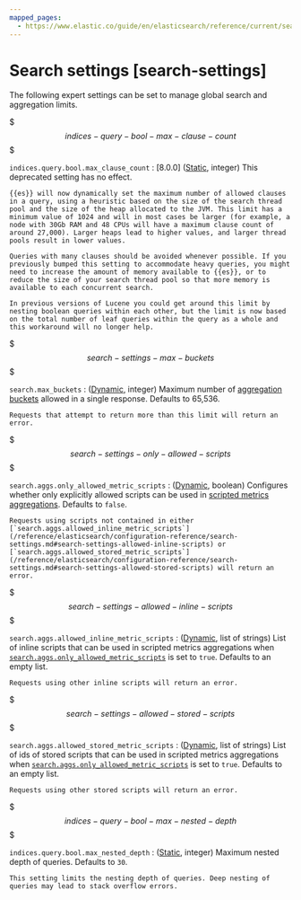 ```yaml
---
mapped_pages:
  - https://www.elastic.co/guide/en/elasticsearch/reference/current/search-settings.html
---
```


# Search settings [search-settings]

The following expert settings can be set to manage global search and aggregation limits.

$$$indices-query-bool-max-clause-count$$$

`indices.query.bool.max_clause_count`
:   [8.0.0] ([Static](docs-content://deploy-manage/deploy/self-managed/configure-elasticsearch.md#static-cluster-setting), integer) This deprecated setting has no effect.

    {{es}} will now dynamically set the maximum number of allowed clauses in a query, using a heuristic based on the size of the search thread pool and the size of the heap allocated to the JVM. This limit has a minimum value of 1024 and will in most cases be larger (for example, a node with 30Gb RAM and 48 CPUs will have a maximum clause count of around 27,000). Larger heaps lead to higher values, and larger thread pools result in lower values.

    Queries with many clauses should be avoided whenever possible. If you previously bumped this setting to accommodate heavy queries, you might need to increase the amount of memory available to {{es}}, or to reduce the size of your search thread pool so that more memory is available to each concurrent search.

    In previous versions of Lucene you could get around this limit by nesting boolean queries within each other, but the limit is now based on the total number of leaf queries within the query as a whole and this workaround will no longer help.


$$$search-settings-max-buckets$$$

`search.max_buckets`
:   ([Dynamic](https://www.elastic.co/docs/api/doc/elasticsearch/operation/operation-cluster-put-settings), integer) Maximum number of [aggregation buckets](/reference/data-analysis/aggregations/bucket.md) allowed in a single response. Defaults to 65,536.

    Requests that attempt to return more than this limit will return an error.


$$$search-settings-only-allowed-scripts$$$

`search.aggs.only_allowed_metric_scripts`
:   ([Dynamic](https://www.elastic.co/docs/api/doc/elasticsearch/operation/operation-cluster-put-settings), boolean) Configures whether only explicitly allowed scripts can be used in [scripted metrics aggregations](/reference/data-analysis/aggregations/search-aggregations-metrics-scripted-metric-aggregation.md). Defaults to `false`.

    Requests using scripts not contained in either [`search.aggs.allowed_inline_metric_scripts`](/reference/elasticsearch/configuration-reference/search-settings.md#search-settings-allowed-inline-scripts) or [`search.aggs.allowed_stored_metric_scripts`](/reference/elasticsearch/configuration-reference/search-settings.md#search-settings-allowed-stored-scripts) will return an error.


$$$search-settings-allowed-inline-scripts$$$

`search.aggs.allowed_inline_metric_scripts`
:   ([Dynamic](https://www.elastic.co/docs/api/doc/elasticsearch/operation/operation-cluster-put-settings), list of strings) List of inline scripts that can be used in scripted metrics aggregations when [`search.aggs.only_allowed_metric_scripts`](#search-settings-only-allowed-scripts) is set to `true`. Defaults to an empty list.

    Requests using other inline scripts will return an error.


$$$search-settings-allowed-stored-scripts$$$

`search.aggs.allowed_stored_metric_scripts`
:   ([Dynamic](https://www.elastic.co/docs/api/doc/elasticsearch/operation/operation-cluster-put-settings), list of strings) List of ids of stored scripts that can be used in scripted metrics aggregations when [`search.aggs.only_allowed_metric_scripts`](#search-settings-only-allowed-scripts) is set to `true`. Defaults to an empty list.

    Requests using other stored scripts will return an error.


$$$indices-query-bool-max-nested-depth$$$

`indices.query.bool.max_nested_depth`
:   ([Static](docs-content://deploy-manage/deploy/self-managed/configure-elasticsearch.md#static-cluster-setting), integer) Maximum nested depth of queries. Defaults to `30`.

    This setting limits the nesting depth of queries. Deep nesting of queries may lead to stack overflow errors.


